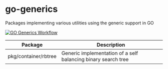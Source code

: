 # go-generics
Packages implementing various utilities using the generic support in GO

[![GO Generics Workflow](https://github.com/taylorza/go-generics/actions/workflows/ci.yml/badge.svg)](https://github.com/taylorza/go-generics/actions/workflows/ci.yml)

|Package|Description|
|-------|-----------|
|pkg/container/rbtree|Generic implementation of a self balancing binary search tree|
